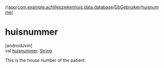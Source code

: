 //[app](../../../index.md)/[com.example.achillesziekenhuis.data.database](../index.md)/[DbGebruiker](index.md)/[huisnummer](huisnummer.md)

# huisnummer

[androidJvm]\
val [huisnummer](huisnummer.md): [String](https://kotlinlang.org/api/latest/jvm/stdlib/kotlin/-string/index.html)

This is the house number of the patient.
